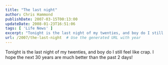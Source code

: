 ```yaml
---
title: "The last night"
author: Chris Hammond
publishDate: 2007-03-15T00:13:00
updateDate: 2008-01-23T16:51:06
tags: [ 'Life News' ]
excerpt: "Tonight is the last night of my twenties, and boy do I still feel like crap. I hope the next 30 years are much better than the past&nbsp;2..."
url: /2007/the-last-night  # Use the generated URL with year
---
```

Tonight is the last night of my twenties, and boy do I still feel like crap. I hope the next 30 years are much better than the past&nbsp;2 days!
